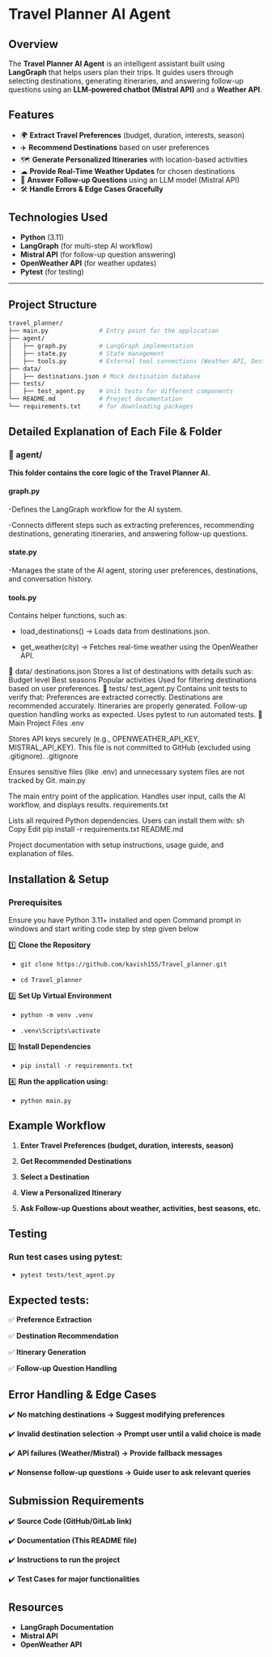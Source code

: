 # Travel Planner AI Agent

## Overview
The **Travel Planner AI Agent** is an intelligent assistant built using **LangGraph** that helps users plan their trips. It guides users through selecting destinations, generating itineraries, and answering follow-up questions using an **LLM-powered chatbot (Mistral API)** and a **Weather API**.

## Features
- 🌍 **Extract Travel Preferences** (budget, duration, interests, season)
- ✈️ **Recommend Destinations** based on user preferences
- 🗺 **Generate Personalized Itineraries** with location-based activities
- ☁ **Provide Real-Time Weather Updates** for chosen destinations
- 💬 **Answer Follow-up Questions** using an LLM model (Mistral API)
- 🛠 **Handle Errors & Edge Cases Gracefully**

## Technologies Used
- **Python** (3.11)
- **LangGraph** (for multi-step AI workflow)
- **Mistral API** (for follow-up question answering)
- **OpenWeather API** (for weather updates)
- **Pytest** (for testing)

---

## Project Structure
```bash
travel_planner/
├── main.py              # Entry point for the application
├── agent/
│   ├── graph.py         # LangGraph implementation
│   ├── state.py         # State management
│   ├── tools.py         # External tool connections (Weather API, Destination Loader)
├── data/
│   ├── destinations.json # Mock destination database
├── tests/
│   ├── test_agent.py    # Unit tests for different components
└── README.md            # Project documentation
└── requirements.txt     # for downloading packages
```
## Detailed Explanation of Each File & Folder
### 📂 agent/
**This folder contains the core logic of the Travel Planner AI.**

#### graph.py

-Defines the LangGraph workflow for the AI system.

-Connects different steps such as extracting preferences, recommending destinations, generating itineraries, and answering follow-up questions.

#### state.py

-Manages the state of the AI agent, storing user preferences, destinations, and conversation history.

#### tools.py

 Contains helper functions, such as:
  
- load_destinations() → Loads data from destinations.json.
  
- get_weather(city) → Fetches real-time weather using the OpenWeather API.
  
📂 data/
destinations.json
Stores a list of destinations with details such as:
Budget level
Best seasons
Popular activities
Used for filtering destinations based on user preferences.
📂 tests/
test_agent.py
Contains unit tests to verify that:
Preferences are extracted correctly.
Destinations are recommended accurately.
Itineraries are properly generated.
Follow-up question handling works as expected.
Uses pytest to run automated tests.
📄 Main Project Files
.env

Stores API keys securely (e.g., OPENWEATHER_API_KEY, MISTRAL_API_KEY).
This file is not committed to GitHub (excluded using .gitignore).
.gitignore

Ensures sensitive files (like .env) and unnecessary system files are not tracked by Git.
main.py

The main entry point of the application.
Handles user input, calls the AI workflow, and displays results.
requirements.txt

Lists all required Python dependencies.
Users can install them with:
sh
Copy
Edit
pip install -r requirements.txt
README.md

Project documentation with setup instructions, usage guide, and explanation of files.
## Installation & Setup
### Prerequisites
Ensure you have Python 3.11+ installed and open Command prompt in windows and 
start writing code step by step given below

1️⃣ **Clone the Repository**
  - ```git clone https://github.com/kavish155/Travel_planner.git```
    
  - ```cd Travel_planner```
    
2️⃣ **Set Up Virtual Environment**
  -  ```python -m venv .venv```
    
  -  ```.venv\Scripts\activate```

3️⃣ **Install Dependencies**

  - ```pip install -r requirements.txt```

4️⃣ **Run the application using:**
  - ```python main.py```


## Example Workflow
1) **Enter Travel Preferences (budget, duration, interests, season)**

2) **Get Recommended Destinations**

3) **Select a Destination**

4) **View a Personalized Itinerary**

5) **Ask Follow-up Questions about weather, activities, best seasons, etc.**

## Testing

### Run test cases using pytest:
- ```pytest tests/test_agent.py```

## Expected tests:

✅ **Preference Extraction**

✅ **Destination Recommendation**

✅ **Itinerary Generation**

✅ **Follow-up Question Handling**


## Error Handling & Edge Cases

✔️ **No matching destinations → Suggest modifying preferences**

✔️ **Invalid destination selection → Prompt user until a valid choice is made**

✔️ **API failures (Weather/Mistral) → Provide fallback messages**

✔️ **Nonsense follow-up questions → Guide user to ask relevant queries**

## Submission Requirements

✔️ **Source Code (GitHub/GitLab link)**

✔️ **Documentation (This README file)**

✔️ **Instructions to run the project**

✔️ **Test Cases for major functionalities**

## Resources
- **LangGraph Documentation**
- **Mistral API**
- **OpenWeather API**

